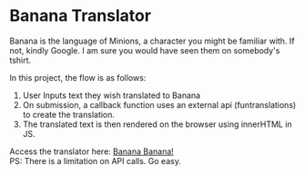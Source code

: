 # Banana Translator

Banana is the language of Minions, a character you might be familiar with. If not, kindly Google. I am sure you would have seen them on somebody's tshirt.

In this project, the flow is as follows:<br>
1. User Inputs text they wish translated to Banana
2. On submission, a callback function uses an external api (funtranslations) to create the translation.
3. The translated text is then rendered on the browser using innerHTML in JS.

Access the translator here: [Banana Banana!](https://banana-banana--anubhavdubey13.repl.co/)<br>
PS: There is a limitation on API calls. Go easy.